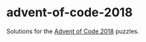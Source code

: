 # advent-of-code-2018
Solutions for the [Advent of Code 2018](https://adventofcode.com/2018) puzzles.
